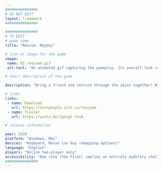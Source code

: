 ```yaml
---
###############
# DO NOT EDIT
layout: framework
###############

###############
# TO EDIT
# game name
title: "Rescue: Mayday"

# icon or image for the game
image:
 name: 02_rescuem.gif
 alt-text: "An animated gif capturing the gameplay. Its overall look consists of pixel art and vibrant ambience. It shows an airplane viewed from above, on the sky. Particles are emitted from the tail of the plane, indicating it is moving. A strip at the bottom represents the available and selected radio frequency. The airplane suddenly morphs into an helicopter."

# short description of the game

description: "Bring a friend and venture through the skies together! Will you be the hero of the day? Be the brave Pilot and lead the aircraft through the menacing stormy skies. Play as the crafty Engineer and pay close attention to the surroundings."

# links
links:
 - name: Download
   url: https://techpeople.itch.io/rescuem
 - name: Trailer
   url: https://youtu.be/Sgxxgt-favA

# release information

year: 2020
platform: "Windows, Mac"
devices: "Keyboard, Mouse (no key remapping options)"
language: "English"
players: "Online two-player only"
accessibility: "One role (the Pilot) implies an entirely auditory challenge (blind accessible) and the other (the Engineer) implies a visual challenge. The game was designed as an inclusive game experience for players with mixed visual abilities."
###############
---
```

